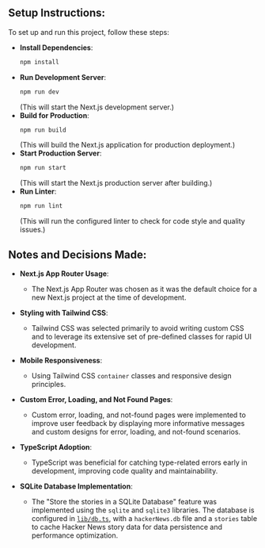 ## Setup Instructions:

To set up and run this project, follow these steps:

- **Install Dependencies**:
  ```bash
  npm install
  ```
- **Run Development Server**:
  ```bash
  npm run dev
  ```
  (This will start the Next.js development server.)
- **Build for Production**:
  ```bash
  npm run build
  ```
  (This will build the Next.js application for production deployment.)
- **Start Production Server**:
  ```bash
  npm run start
  ```
  (This will start the Next.js production server after building.)
- **Run Linter**:
  ```bash
  npm run lint
  ```
  (This will run the configured linter to check for code style and quality issues.)

## Notes and Decisions Made:

- **Next.js App Router Usage**:

  - The Next.js App Router was chosen as it was the default choice for a new Next.js project at the time of development.

- **Styling with Tailwind CSS**:

  - Tailwind CSS was selected primarily to avoid writing custom CSS and to leverage its extensive set of pre-defined classes for rapid UI development.

- **Mobile Responsiveness**:

  - Using Tailwind CSS `container` classes and responsive design principles.

- **Custom Error, Loading, and Not Found Pages**:

  - Custom error, loading, and not-found pages were implemented to improve user feedback by displaying more informative messages and custom designs for error, loading, and not-found scenarios.

- **TypeScript Adoption**:

  - TypeScript was beneficial for catching type-related errors early in development, improving code quality and maintainability.

- **SQLite Database Implementation**:
  - The "Store the stories in a SQLite Database" feature was implemented using the `sqlite` and `sqlite3` libraries. The database is configured in [`lib/db.ts`](lib/db.ts), with a `hackerNews.db` file and a `stories` table to cache Hacker News story data for data persistence and performance optimization.

